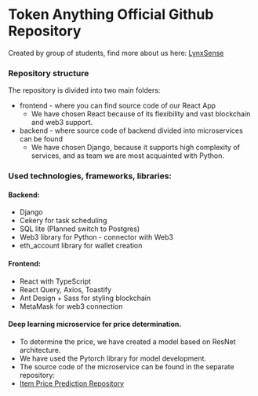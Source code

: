 # Token Anything Official Github Repository 
Created by group of students, find more about us here: [LynxSense](https://www.lynxsense.com/)

### Repository structure

The repository is divided into two main folders:
* frontend - where you can find source code of our React App
  * We have chosen React because of its flexibility and vast blockchain and web3 support.
* backend - where source code of backend divided into microservices can be found
  * We have chosen Django, because it supports high complexity of services, and as team we are most acquainted with Python.

### Used technologies, frameworks, libraries:

#### Backend:
* Django 
* Cekery for task scheduling
* SQL lite (Planned switch to Postgres)
* Web3 library for Python - connector with Web3
* eth_account library for wallet creation
#### Frontend:
* React with TypeScript
* React Query, Axios, Toastify
* Ant Design  + Sass for styling blockchain
* MetaMask for web3 connection
#### Deep learning microservice for price determination.
* To determine the price, we have created a model based on ResNet architecture.
* We have used the Pytorch library for model development.
* The source code of the microservice can be found in the separate repository:
* [Item Price Prediction Repository](https://github.com/KonradSzafer/items-price-prediction )
